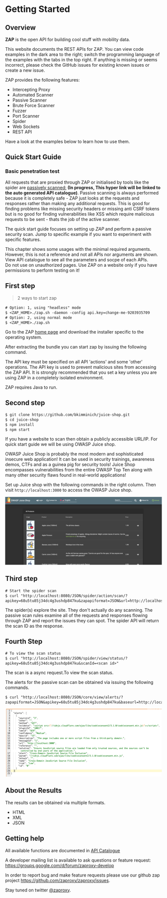 Getting Started
=====================

Overview
--------

**ZAP** is the open API for building cool stuff with mobility data.


This website documents the REST APIs for ZAP. You can view code examples in the dark area to the right; switch the 
programming language of the examples with the tabs in the top right. If anything is missing or seems incorrect, 
please check the GitHub issues for existing known issues or create a new issue.


ZAP provides the following features:

* Intercepting Proxy
* Automated Scanner
* Passive Scanner
* Brute Force Scanner
* Fuzzer
* Port Scanner
* Spider
* Web Sockets
* REST API

Have a look at the examples below to learn how to use them.

Quick Start Guide
---------------

### Basic penetration test

All requests that are proxied through ZAP or initialised by tools like the spider are [passively scanned:](https://github.com/zaproxy/zap-core-help/wiki/HelpStartConceptsPscan)
**(In progress, This hyper link will be linked to the auto generated API catalogue)**. Passive scanning is always performed because it is completely safe - ZAP just looks at the requests and responses rather 
than making any additional requests. This is good for finding problems like missing security headers or missing anti CSRF 
tokens but is no good for finding vulnerabilities like XSS which require malicious requests to be sent - thats the job of 
the active scanner.

The quick start guide focuses on setting up _ZAP_ and perform a passive security scan. Jump to specific example if you 
want to experiment with specific features.

<aside class="notice">
This chapter shows some usages with the minimal required arguments. However, this is not a reference and not all APIs nor 
arguments are shown. View API catalogue to see all the parameters and socpe of each APIs.
</aside>

<aside class="warning">
Do not use on unauthorized pages. Use ZAP on a website only if you have permissions to perform testing on it!
</aside>

First step
---------------
> 2 ways to start zap

``` shell
# Option: 1, using "headless" mode
$ <ZAP_HOME>./zap.sh -daemon -config api.key=change-me-9203935709
# Option: 2, using normal mode
$ <ZAP_HOME>./zap.sh
```

Go to the ZAP [home page](https://github.com/zaproxy/zaproxy/wiki/Downloads) and download the installer specific to the operating system.

After extracting the bundle you can start zap by issuing the following command.

The API key must be specified on all API 'actions' and some 'other' operations. The API key is used to prevent malicious sites from accessing the ZAP API. It is strongly recommended that you set a key unless you are using ZAP in a completely isolated environment.

<aside class="notice">
ZAP requires Java to run.
</aside>

Second step
---------------

```
$ git clone https://github.com/bkimminich/juice-shop.git
$ cd juice-shop 
$ npm install
$ npm start
```

If you have a website to scan then obtain a publicly accessible URL/IP. For quick start guide we will be using OWASP Juice shop.


OWASP Juice Shop is probably the most modern and sophisticated insecure web application! It can be used in security trainings, 
awareness demos, CTFs and as a guinea pig for security tools! Juice Shop encompasses vulnerabilities from the entire OWASP Top Ten 
along with many other security flaws found in real-world applications!

Set up Juice shop with the following commands in the right column. Then visit `http://localhost:3000` to access the OWASP Juice shop.



![juice-shop](../images/juice-shop.png)

Third step
---------------
``` shell
# Start the spider scan 
$ curl "http://localhost:8080/JSON/spider/action/scan/?apikey=68u5tu85j34dc4g3ushdp847ku&zapapiformat=JSON&url=http://localhost:3000=&contextName="
```

The spider(s) explore the site. They don't actually do any scanning.
The passive scan rules examine all of the requests and responses flowing through ZAP and report the issues they can spot.
The spider API will return the scan ID as the response. 


Fourth Step
--------------
``` shell
# To view the scan status
$ curl "http://localhost:8080/JSON/spider/view/status/?apikey=68u5tu85j34dc4g3ushdp847ku&scanId=<scan id>"
```

The scan is a async request.To view the scan status. 

The alerts for the passive scan can be obtained via issuing the following commands.

``` shell
$ curl "http://localhost:8080/JSON/core/view/alerts/?zapapiformat=JSON&apikey=68u5tu85j34dc4g3ushdp847ku&baseurl=http://localhost:3000&start=&count="
```

![alerts](../images/alert1.png)

<a name="about_data"></a>About the Results
--------------

The results can be obtained via multiple formats.

- HTML
- XML
- JSON 


Getting help
------------

All available functions are documented in [API Catalogue](#interface)

A developer mailing list is available to ask questions or feature request: <a href="mailto:https://groups.google.com/d/forum/zaproxy-develop">https://groups.google.com/d/forum/zaproxy-develop</a>

In order to report bug and make feature requests please use our github zap project
<https://github.com/zaproxy/zaproxy/issues>.

Stay tuned on twitter [@zaproxy](https://twitter.com/zaproxy).
